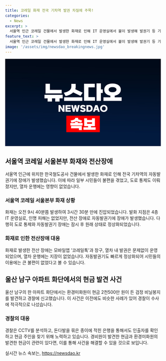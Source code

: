 ```yaml
---
title: 코레일 화재 전국 기차역 발권 차질에 주목!
categories:
  - News
excerpt: >
  서울역 인근 코레일 건물에서 발생한 화재로 인해 IT 운영실에서 불이 발생해 발권기 등 기능에 일시적인 장애가 있었으나 열차 운행은 원활했고, 자동발권기는 정상화됐습니다. 화재는 3시간 30분 만에 꺼졌으며 인명피해는 없었으나 일부 시민들이 불편을 겪었습니다. 또한 화재 진압으로 도로 통제되는 등 일시적으로 혼란이 있었으나 대부분의 기능은 정상화됐습니다. (150자)
feature_text: >
  서울역 인근 코레일 건물에서 발생한 화재로 인해 IT 운영실에서 불이 발생해 발권기 등 기능에 일시적인 장애가 있었으나 열차 운행은 원활했고, 자동발권기는 정상화됐습니다. 화재는 3시간 30분 만에 꺼졌으며 인명피해는 없었으나 일부 시민들이 불편을 겪었습니다. 또한 화재 진압으로 도로 통제되는 등 일시적으로 혼란이 있었으나 대부분의 기능은 정상화됐습니다. (150자)
image: '/assets/img/newsdao_breakingnews.jpg'
---
```


<p><img src="/assets/img/newsdao_breakingnews.jpg" alt="pcversion 속보" /></p>

<h2 data-ke-size="size26">서울역 코레일 서울본부 화재와 전산장애</h2>

<p data-ke-size="size16">서울역 인근에 위치한 한국철도공사 건물에서 발생한 화재로 인해 전국 기차역의 자동발권기에 장애가 발생했습니다. 이에 따라 일부 시민들이 불편을 겪었고, 도로 통제도 이뤄졌지만, 열차 운행에는 영향이 없었습니다.</p>

<h3>서울역 코레일 서울본부 화재 상황</h3>

<p data-ke-size="size16">화재는 오전 9시 40분쯤 발생하여 3시간 30분 만에 진압되었습니다. 발화 지점은 4층 IT 운영실로, 인명 피해는 없었지만, 전산 장애로 자동발권기에 장애가 발생했습니다. 다행히 도로 통제와 자동발권기 장애는 잠시 후 원래 상태로 정상화되었습니다.</p>

<h3>화재로 인한 전산장애 대응</h3>

<p data-ke-size="size16">화재로 발생한 전산 장애는 모바일앱 '코레일톡'과 창구, 열차 내 발권은 문제없이 운영되었으며, 열차 운행에는 지장이 없었습니다. 자동발권기도 빠르게 정상화되어 시민들의 이용에는 큰 불편이 없었다고 볼 수 있습니다.</p>

<h2 data-ke-size="size26">울산 남구 아파트 화단에서의 현금 발견 사건</h2>

<p data-ke-size="size16">울산 남구의 한 아파트 화단에서는 환경미화원이 현금 2천500만 원이 든 검정 비닐봉지를 발견하고 경찰에 신고했습니다. 이 사건은 이전에도 비슷한 사례가 있어 경찰이 수사에 적극적으로 나섰습니다.</p>

<h3>경찰의 대응</h3>

<p data-ke-size="size16">경찰은 CCTV를 분석하고, 돈다발을 묶은 종이에 적힌 은행을 통해서도 인출자를 확인하고 현금 주인을 찾기 위해 노력하고 있습니다. 경비원이 발견한 현금과 환경미화원의 발견한 현금이 관련이 있다면, 이를 통해 사건을 해결할 수 있을 것으로 보입니다.</p>
실시간 뉴스 속보는, <a href="https://newsdao.kr" rel="dofollow">https://newsdao.kr</a>


